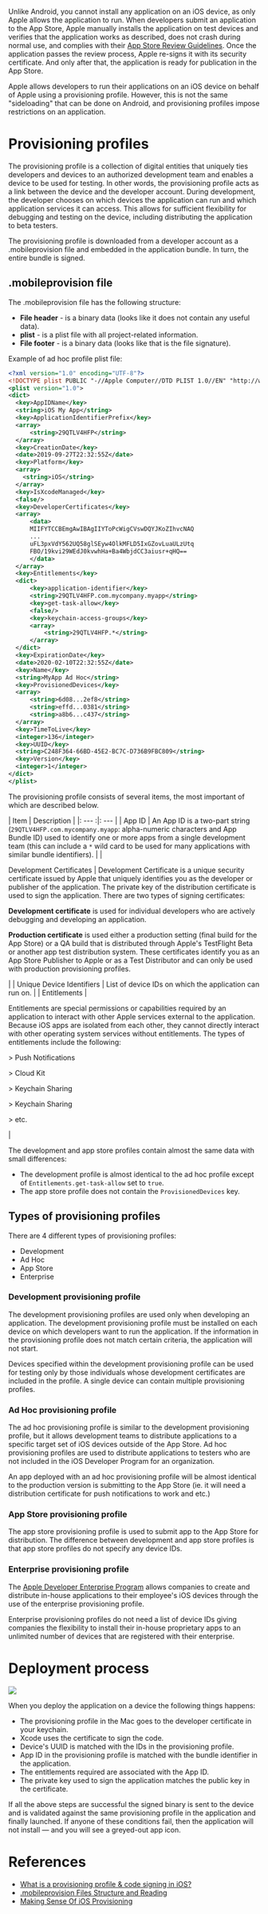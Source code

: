 Unlike Android, you cannot install any application on an iOS device, as only Apple allows the application to run. When developers submit an application to the App Store, Apple manually installs the application on test devices and verifies that the application works as described, does not crash during normal use, and complies with their [App Store Review Guidelines](https://developer.apple.com/app-store/review/guidelines/). Once the application passes the review process, Apple re-signs it with its security certificate. And only after that, the application is ready for publication in the App Store.

Apple allows developers to run their applications on an iOS device on behalf of Apple using a provisioning profile. However, this is not the same "sideloading" that can be done on Android, and provisioning profiles impose restrictions on an application.

# Provisioning profiles

The provisioning profile is a collection of digital entities that uniquely ties developers and devices to an authorized development team and enables a device to be used for testing. In other words, the provisioning profile acts as a link between the device and the developer account. During development, the developer chooses on which devices the application can run and which application services it can access. This allows for sufficient flexibility for debugging and testing on the device, including distributing the application to beta testers.

The provisioning profile is downloaded from a developer account as a .mobileprovision file and embedded in the application bundle. In turn, the entire bundle is signed.

## .mobileprovision file

The .mobileprovision file has the following structure:
- **File header** - is a binary data (looks like it does not contain any useful data).
- **plist** - is a plist file with all project-related information.
- **File footer** - is a binary data (looks like that is the file signature).

Example of ad hoc profile plist file:

```xml
<?xml version="1.0" encoding="UTF-8"?>
<!DOCTYPE plist PUBLIC "-//Apple Computer//DTD PLIST 1.0//EN" "http://www.apple.com/DTDs/PropertyList-1.0.dtd">
<plist version="1.0">
<dict>
  <key>AppIDName</key>
  <string>iOS My App</string>
  <key>ApplicationIdentifierPrefix</key>
  <array>
      <string>29QTLV4HFP</string>
  </array>
  <key>CreationDate</key>
  <date>2019-09-27T22:32:55Z</date>
  <key>Platform</key>
  <array>
    <string>iOS</string>
  </array>
  <key>IsXcodeManaged</key>
  <false/>
  <key>DeveloperCertificates</key>
  <array>
      <data>
      MIIFYTCCBEmgAwIBAgIIYToPcWigCVswDQYJKoZIhvcNAQ
      ...
      uFL3pxVdY562UQ58glSEyw4OlkMFLD5IxGZovLuaULzUtq
      FBO/19kvi29WEdJ0kvwhHa+Ba4WbjdCC3aiusr+qHQ==
      </data>
  </array>
  <key>Entitlements</key>
  <dict>
      <key>application-identifier</key>
      <string>29QTLV4HFP.com.mycompany.myapp</string>
      <key>get-task-allow</key>
      <false/>
      <key>keychain-access-groups</key>
      <array>
          <string>29QTLV4HFP.*</string>
      </array>
  </dict>
  <key>ExpirationDate</key>
  <date>2020-02-10T22:32:55Z</date>
  <key>Name</key>
  <string>MyApp Ad Hoc</string>
  <key>ProvisionedDevices</key>
  <array>
      <string>6d08...2ef8</string>
      <string>effd...0381</string>
      <string>a8b6...c437</string>
  </array>
  <key>TimeToLive</key>
  <integer>136</integer>
  <key>UUID</key>
  <string>C248F364-66BD-45E2-BC7C-D736B9FBC809</string>
  <key>Version</key>
  <integer>1</integer>
</dict>
</plist>
```

The provisioning profile consists of several items, the most important of which are described below.

| Item | Description |
|: --- :|: --- |
| App ID | An App ID is a two-part string (`29QTLV4HFP.com.mycompany.myapp`: alpha-numeric characters and App Bundle ID) used to identify one or more apps from a single development team (this can include a `*` wild card to be used for many applications with similar bundle identifiers). |
| <p>Development Certificates | Development Certificate is a unique security certificate issued by Apple that uniquely identifies you as the developer or publisher of the application. The private key of the distribution certificate is used to sign the application. There are two types of signing certificates:</p><p>**Development certificate** is used for individual developers who are actively debugging and developing an application.</p><p>**Production certificate** is used either a production setting (final build for the App Store) or a QA build that is distributed through Apple's TestFlight Beta or another app test distribution system. These certificates identify you as an App Store Publisher to Apple or as a Test Distributor and can only be used with production provisioning profiles.</p> |
| Unique Device Identifiers | List of device IDs on which the application can run on. |
| Entitlements | <p>Entitlements are special permissions or capabilities required by an application to interact with other Apple services external to the application. Because iOS apps are isolated from each other, they cannot directly interact with other operating system services without entitlements. The types of entitlements include the following:</p><p>> Push Notifications</p><p>> Cloud Kit</p><p>> Keychain Sharing</p><p>> Keychain Sharing</p><p>> etc.</p> |

The development and app store profiles contain almost the same data with small differences:
- The development profile is almost identical to the ad hoc profile except of `Entitlements.get-task-allow` set to `true`.
- The app store profile does not contain the `ProvisionedDevices` key.

## Types of provisioning profiles

There are 4 different types of provisioning profiles:
- Development
- Ad Hoc
- App Store
- Enterprise

### Development provisioning profile

The development provisioning profiles are used only when developing an application. The development provisioning profile must be installed on each device on which developers want to run the application. If the information in the provisioning profile does not match certain criteria, the application will not start.

Devices specified within the development provisioning profile can be used for testing only by those individuals whose development certificates are included in the profile. A single device can contain multiple provisioning profiles.

### Ad Hoc provisioning profile

The ad hoc provisioning profile is similar to the development provisioning profile, but it allows development teams to distribute applications to a specific target set of iOS devices outside of the App Store. Ad hoc provisioning profiles are used to distribute applications to testers who are not included in the iOS Developer Program for an organization.

An app deployed with an ad hoc provisioning profile will be almost identical to the production version is submitting to the App Store (ie. it will need a distribution certificate for push notifications to work and etc.)

### App Store provisioning profile

The app store provisioning profile is used to submit app to the App Store for distribution. The difference between development and app store profiles is that app store profiles do not specify any device IDs.

### Enterprise provisioning profile

The [Apple Developer Enterprise Program](https://developer.apple.com/programs/enterprise/) allows companies to create and distribute in-house applications to their employee's iOS devices through the use of the enterprise provisioning profile.

Enterprise provisioning profiles do not need a list of device IDs giving companies the flexibility to install their in-house proprietary apps to an unlimited number of devices that are registered with their enterprise.

# Deployment process

![](img/app-to-profile-mapping.png)

When you deploy the application on a device the following things happens:
- The provisioning profile in the Mac goes to the developer certificate in your keychain.
- Xcode uses the certificate to sign the code.
- Device's UUID is matched with the IDs in the provisioning profile.
- App ID in the provisioning profile is matched with the bundle identifier in the application.
- The entitlements required are associated with the App ID.
- The private key used to sign the application matches the public key in the certificate.

If all the above steps are successful the signed binary is sent to the device and is validated against the same provisioning profile in the application and finally launched. If anyone of these conditions fail, then the application will not install — and you will see a greyed-out app icon.

# References

- [What is a provisioning profile & code signing in iOS?](https://medium.com/@abhimuralidharan/what-is-a-provisioning-profile-in-ios-77987a7c54c2)
- [.mobileprovision Files Structure and Reading](https://web.archive.org/web/20130502092617/http://idevblog.info/mobileprovision-files-structure-and-reading)
- [Making Sense Of iOS Provisioning](https://www.sharpmobilecode.com/making-sense-of-ios-provisioning/)
